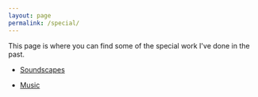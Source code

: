 ```yaml
---
layout: page
permalink: /special/
---
```


This page is where you can find some of the special work I've done in the past. 

- [Soundscapes](https://www.ekr.blog/sounds)

- [Music](https://www.ekr.blog/music)
